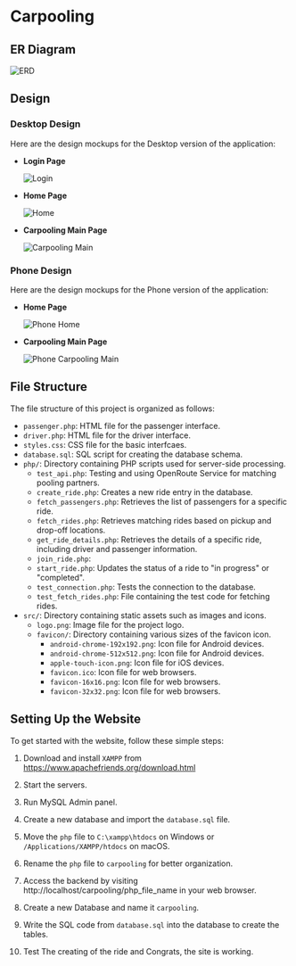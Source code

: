 # Carpooling

## ER Diagram

![ERD](Documentation/ER_Diagram.png)


## Design

### Desktop Design

Here are the design mockups for the Desktop version of the application:

- **Login Page**
    
    ![Login](Documentation/login.png)

- **Home Page**
    
    ![Home](Documentation/Desktop_Home.png)

- **Carpooling Main Page**
    
    ![Carpooling Main](Documentation/Carpooling_Main.png)

### Phone Design

Here are the design mockups for the Phone version of the application:

- **Home Page**
    
    ![Phone Home](Documentation/Phone_Home.png)

- **Carpooling Main Page**
    
    ![Phone Carpooling Main](Documentation/Phone_Carpooling_Main.png)
<!-- ![Activity Diagram](Documentation/Activity_Diagram.svg) -->
<!-- link: [Activity Diagram Lucidchart](https://lucid.app/documents/embedded/612ab06c-b2ce-42f6-a908-c0d885258926#) -->
<!-- link: [Class Diagram Lucidchart](https://lucid.app/documents/embedded/685b0fd3-012c-4ea6-9e92-f7fae120cae1) -->

## File Structure

The file structure of this project is organized as follows:

- `passenger.php`: HTML file for the passenger interface.
- `driver.php`: HTML file for the driver interface.
- `styles.css`: CSS file for the basic interfcaes.
- `database.sql`: SQL script for creating the database schema.
- `php/`: Directory containing PHP scripts used for server-side processing.
    - `test_api.php`: Testing and using OpenRoute Service for matching pooling partners.
    - `create_ride.php`: Creates a new ride entry in the database.
    - `fetch_passengers.php`: Retrieves the list of passengers for a specific ride.
    - `fetch_rides.php`: Retrieves matching rides based on pickup and drop-off locations.
    - `get_ride_details.php`: Retrieves the details of a specific ride, including driver and passenger information.
    - `join_ride.php`: 
    - `start_ride.php`: Updates the status of a ride to "in progress" or "completed".
    - `test_connection.php`: Tests the connection to the database.
    - `test_fetch_rides.php`: File containing the test code for fetching rides.
- `src/`: Directory containing static assets such as images and icons.
    - `logo.png`: Image file for the project logo.
    - `favicon/`: Directory containing various sizes of the favicon icon.
        - `android-chrome-192x192.png`: Icon file for Android devices.
        - `android-chrome-512x512.png`: Icon file for Android devices.
        - `apple-touch-icon.png`: Icon file for iOS devices.
        - `favicon.ico`: Icon file for web browsers.
        - `favicon-16x16.png`: Icon file for web browsers.
        - `favicon-32x32.png`: Icon file for web browsers.

## Setting Up the Website

To get started with the website, follow these simple steps:

1. Download and install `XAMPP` from https://www.apachefriends.org/download.html

2. Start the servers.

3. Run MySQL Admin panel.

4. Create a new database and import the `database.sql` file.

5. Move the `php` file to `C:\xampp\htdocs` on Windows or `/Applications/XAMPP/htdocs` on macOS.

6. Rename the `php` file to `carpooling` for better organization.

7. Access the backend by visiting http://localhost/carpooling/php_file_name in your web browser.

8. Create a new Database and name it `carpooling`.

9. Write the SQL code from `database.sql` into the database to create the tables.

10. Test The creating of the ride and Congrats, the site is working.